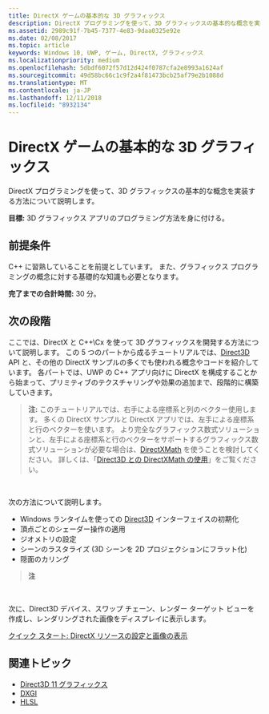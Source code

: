 ```yaml
---
title: DirectX ゲームの基本的な 3D グラフィックス
description: DirectX プログラミングを使って、3D グラフィックスの基本的な概念を実装する方法について説明します。
ms.assetid: 2989c91f-7b45-7377-4e83-9daa0325e92e
ms.date: 02/08/2017
ms.topic: article
keywords: Windows 10, UWP, ゲーム, DirectX, グラフィックス
ms.localizationpriority: medium
ms.openlocfilehash: 5dbdf6072f57d12d424f0787cfa2e8993a1624af
ms.sourcegitcommit: 49d58bc66c1c9f2a4f81473bcb25af79e2b1088d
ms.translationtype: MT
ms.contentlocale: ja-JP
ms.lasthandoff: 12/11/2018
ms.locfileid: "8932134"
---
```

# <a name="basic-3d-graphics-for-directx-games"></a>DirectX ゲームの基本的な 3D グラフィックス



DirectX プログラミングを使って、3D グラフィックスの基本的な概念を実装する方法について説明します。

**目標:** 3D グラフィックス アプリのプログラミング方法を身に付ける。

## <a name="prerequisites"></a>前提条件


C++ に習熟していることを前提としています。 また、グラフィックス プログラミングの概念に対する基礎的な知識も必要となります。

**完了までの合計時間:** 30 分。

## <a name="where-to-go-from-here"></a>次の段階


ここでは、DirectX と C++\\Cx を使って 3D グラフィックスを開発する方法について説明します。 この 5 つのパートから成るチュートリアルでは、[Direct3D](https://msdn.microsoft.com/library/windows/desktop/hh309466) API と、その他の DirectX サンプルの多くでも使われる概念やコードを紹介しています。 各パートでは、UWP の C++ アプリ向けに DirectX を構成することから始まって、プリミティブのテクスチャリングや効果の追加まで、段階的に構築していきます。

> **注:** このチュートリアルでは、右手による座標系と列のベクター使用します。 多くの DirectX サンプルと DirectX アプリでは、左手による座標系と行のベクターを使います。 より完全なグラフィックス数式ソリューションと、左手による座標系と行のベクターをサポートするグラフィックス数式ソリューションが必要な場合は、[DirectXMath](https://msdn.microsoft.com/library/windows/desktop/hh437833) を使うことを検討してください。 詳しくは、「[Direct3D との DirectXMath の使用](https://msdn.microsoft.com/library/windows/desktop/ff729728#Use_DXMath_with_D3D)」をご覧ください。

 

次の方法について説明します。

-   Windows ランタイムを使っての [Direct3D](https://msdn.microsoft.com/library/windows/desktop/hh309466) インターフェイスの初期化
-   頂点ごとのシェーダー操作の適用
-   ジオメトリの設定
-   シーンのラスタライズ (3D シーンを 2D プロジェクションにフラット化)
-   隠面のカリング

> **注**  

 

次に、Direct3D デバイス、スワップ チェーン、レンダー ターゲット ビューを作成し、レンダリングされた画像をディスプレイに表示します。

[クイック スタート: DirectX リソースの設定と画像の表示](setting-up-directx-resources.md)

## <a name="related-topics"></a>関連トピック


* [Direct3D 11 グラフィックス](https://msdn.microsoft.com/library/windows/desktop/ff476080)
* [DXGI](https://msdn.microsoft.com/library/windows/desktop/hh404534)
* [HLSL](https://msdn.microsoft.com/library/windows/desktop/bb509561)

 

 




